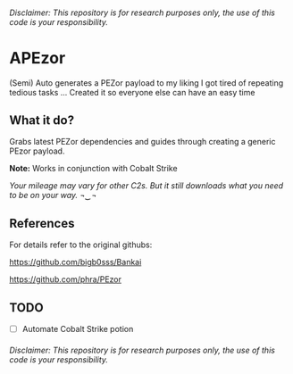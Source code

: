 ###### Disclaimer: This repository is for research purposes only, the use of this code is your responsibility.


# APEzor

(Semi) Auto generates a PEZor payload to my liking
I got tired of repeating tedious tasks ...
Created it so everyone else can have an easy time

## What it do?
Grabs latest PEZor dependencies and guides through creating a generic PEzor payload. 

**Note:** Works in conjunction with Cobalt Strike

*Your mileage may vary for other C2s. But it still downloads what you need to be on your way. ¬‿¬*


## References
For details refer to the original githubs: 

https://github.com/bigb0sss/Bankai

https://github.com/phra/PEzor



## TODO
- [ ] Automate Cobalt Strike potion


###### Disclaimer: This repository is for research purposes only, the use of this code is your responsibility.
